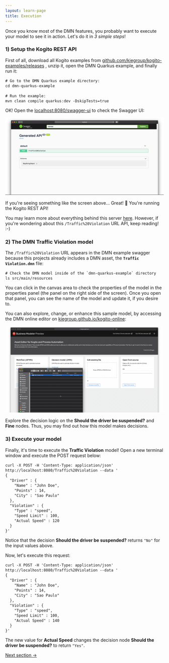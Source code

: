 ```yaml
---
layout: learn-page
title: Execution
---
```


Once you know most of the DMN features, you probably want to execute your model to see it in action. Let's do it in _3 simple steps_!

### 1) Setup the Kogito REST API

First of all, download all Kogito examples from [github.com/kiegroup/kogito-examples/releases](https://github.com/kiegroup/kogito-examples/releases) , unzip it, open the DMN Quarkus example, and finally run it:

```
# Go to the DMN Quarkus example directory:
cd dmn-quarkus-example

# Run the example:
mvn clean compile quarkus:dev -DskipTests=true
```

OK! Open the [localhost:8080/swagger-ui](http://localhost:8080/swagger-ui) to check the Swagger UI:

![Execution Swagger UI](/assets/execution-swagger-ui.png)

If you're seeing something like the screen above... Great! 🎉 You're running the Kogito REST API!

You may learn more about everything behind this server [here](https://kogito.kie.org/get-started). However, if you're wondering about this `/Traffic%20Violation` URL API, keep reading! :-)

### 2) The DMN Traffic Violation model

The `/Traffic%20Violation` URL appears in the DMN example swagger because this projects already includes a DMN asset, the **`Traffic Violation.dmn`** file:

```
# Check the DMN model inside of the `dmn-quarkus-example` directory
ls src/main/resources
```

You can click in the canvas area to check the properties of the model in the properties panel (the panel on the right side of the screen). Once you open that panel, you can see the name of the model and update it, if you desire to.

You can also explore, change, or enhance this sample model, by accessing the DMN online editor on [kiegroup.github.io/kogito-online](https://kiegroup.github.io/kogito-online):

![Execution explore model](/assets/execution-explore-model.gif)

Explore the decision logic on the **Should the driver be suspended?** and **Fine** nodes. Thus, you may find out how this model makes decisions.

### 3) Execute your model

Finally, it's time to execute the **Traffic Violation** model! Open a new terminal window and execute the POST request below:

```
curl -X POST -H 'Content-Type: application/json' http://localhost:8080/Traffic%20Violation --data '
{
  "Driver" : {
    "Name" : "John Doe",
    "Points" : 14,
    "City" : "Sao Paulo"
  },
  "Violation" : {
    "Type" : "speed",
    "Speed Limit" : 100,
    "Actual Speed" : 120
  }
}'
```

Notice that the decision **Should the driver be suspended?** returns `"No"` for the input values above.

Now, let's execute this request:

```
curl -X POST -H 'Content-Type: application/json' http://localhost:8080/Traffic%20Violation --data '
{
  "Driver" : {
    "Name" : "John Doe",
    "Points" : 14,
    "City" : "Sao Paulo"
  },
  "Violation" : {
    "Type" : "speed",
    "Speed Limit" : 100,
    "Actual Speed" : 140
  }
}'
```

The new value for **Actual Speed** changes the decision node **Should the driver be suspended?** to return `"Yes"`.

<a class="button next-section" href="/learn/keep-learning">Next section →</a>
